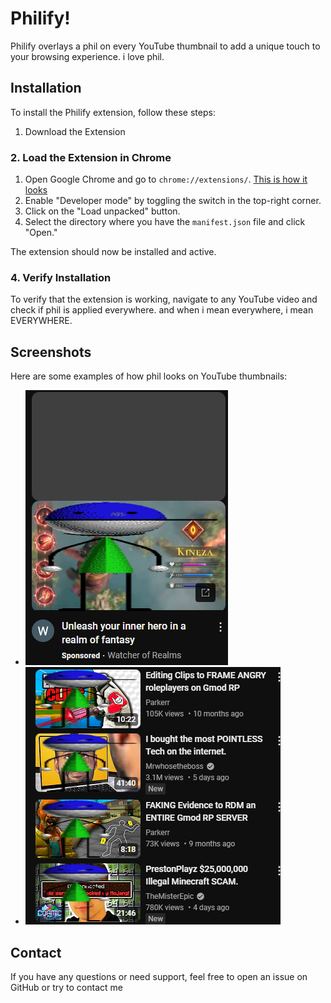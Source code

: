 # Philify!

Philify overlays a phil on every YouTube thumbnail to add a unique touch to your browsing experience. i love phil.

## Installation

To install the Philify extension, follow these steps:

1. Download the Extension


### 2. Load the Extension in Chrome

1. Open Google Chrome and go to `chrome://extensions/`. [This is how it looks](github/extensionsc.png)
2. Enable "Developer mode" by toggling the switch in the top-right corner.
3. Click on the "Load unpacked" button.
4. Select the directory where you have the `manifest.json` file and click "Open."

The extension should now be installed and active.

### 4. Verify Installation

To verify that the extension is working, navigate to any YouTube video and check if phil is applied everywhere. and when i mean everywhere, i mean EVERYWHERE.

## Screenshots

Here are some examples of how phil looks on YouTube thumbnails:

- ![Example Screenshot 1](github/sc1.png)
- ![Example Screenshot 2](github/sc2.png)

## Contact

If you have any questions or need support, feel free to open an issue on GitHub or try to contact me